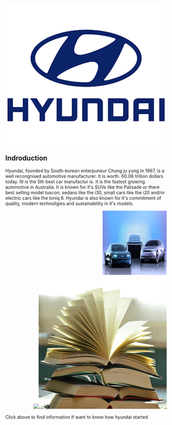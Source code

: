 <!DOCTYPE html>
<html>
<body>

<p align="center">
<img src="hyundai.png" width="500 height="500"/>


<h2 align="left"> Indroduction </h2>
<p align="left"> Hyundai, founded by  South-korean enterpuneur Chung ju yung in 1967, is a well recongnised automotive manufacturer. It is worth. 60.06 trillion dollars today. ItI is the 5th best car manufactur is. It is the fastest growing automotive in Australia. It is known for it's SUVs like the Palisade or there best selling model tuscon, sedans like the i30, small cars like the i20  and/or electric cars like the Ioniq 6. Hyundai is also known for it's commitment of quality, modern technoligies and sustainability in it's models. </p>
<p align="right">
<img src="hundaui.jpg" width="200" height="200"/>
<p align="right">
<img src=






<a href="https://github.com/yug233/Advirtisement-for-Hyundai/blob/main/README.md"><img src="pexels-pixabay-159866.jpg" alt="what you want audio descriptions to call it" style="width:400px;height:400px;"></a>
<p align="left"> Click above to find information if want to know how hyundai started </p>

